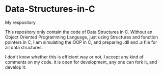 # Data-Structures-in-C
My respository

This repository only contain the code of Data Structures in C. Without an Object Oriented Programming Language,  just using Structures and function pointers in C, I am simulating 
the OOP in C, and preparing .dll and .a file for all data structures.

I don't know whether this is efficient way or not, I accept any kind of comments on my code.
it is open for development, any one can fork it, and develop it.

